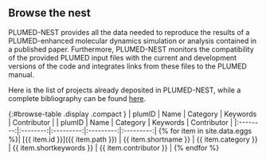 Browse the nest
-----------------------------
PLUMED-NEST provides all the data needed to reproduce the results of a PLUMED-enhanced molecular dynamics simulation or analysis contained in a published paper. Furthermore, PLUMED-NEST monitors the compatibility of the provided PLUMED input files with the current and development versions of the code and integrates links from these files to the PLUMED manual.
  
Here is the list of projects already deposited in PLUMED-NEST, while a complete bibliography can be found [here](bibliography.md).
  
{:#browse-table .display .compact }
| plumID | Name | Category | Keywords | Contributor |
| plumID | Name | Category | Keywords | Contributor |
|:--------:|:--------:|:---------:|:---------:|:---------:|
{% for item in site.data.eggs %}| [{{ item.id }}]({{ item.path }}) | {{ item.shortname }} | {{ item.category }} | {{ item.shortkeywords }} | {{ item.contributor }} |
{% endfor %}

